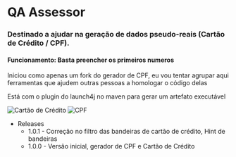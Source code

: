 # QA Assessor
### Destinado a ajudar na geração de dados pseudo-reais (Cartão de Crédito / CPF).
#### Funcionamento: Basta preencher os primeiros numeros

Iniciou como apenas um fork do gerador de CPF, eu vou tentar agrupar aqui ferramentas que ajudem outras pessoas a homologar o código delas

Está com o plugin do launch4j no maven para gerar um artefato executável

![Cartão de Crédito](../assets/Screenshot1.png?raw=true)
![CPF](../assets/Screenshot2.png?raw=true)

* Releases
  * 1.0.1 - Correção no filtro das bandeiras de cartão de crédito, Hint de bandeiras
  * 1.0.0 - Versão inicial, gerador de CPF e Cartão de Crédito
